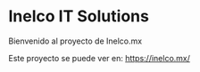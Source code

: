 # Inelco IT Solutions

Bienvenido al proyecto de Inelco.mx

Este proyecto se puede ver en:
https://inelco.mx/
